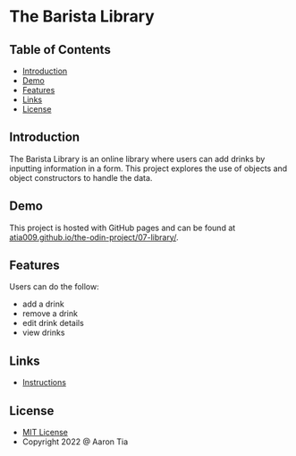 # The Barista Library

## Table of Contents

- [Introduction](#introduction)
- [Demo](#demo)
- [Features](#features)
- [Links](#links)
- [License](#license)

<a name="introduction"></a>

## Introduction

The Barista Library is an online library where users can add drinks by inputting information in a form. This project explores the use of objects and object constructors to handle the data.
<a name="demo"></a>

## Demo

This project is hosted with GitHub pages and can be found at
[atia009.github.io/the-odin-project/07-library/](https://atia009.github.io/the-odin-project/07-library/).

<a name="features"></a>

## Features

Users can do the follow:

- add a drink
- remove a drink
- edit drink details
- view drinks

<a name="links"></a>

## Links

- [Instructions](https://www.theodinproject.com/lessons/node-path-javascript-library)

<a name="license"></a>

## License

- [MIT License](https://badges.mit-license.org)
- Copyright 2022 @ Aaron Tia
